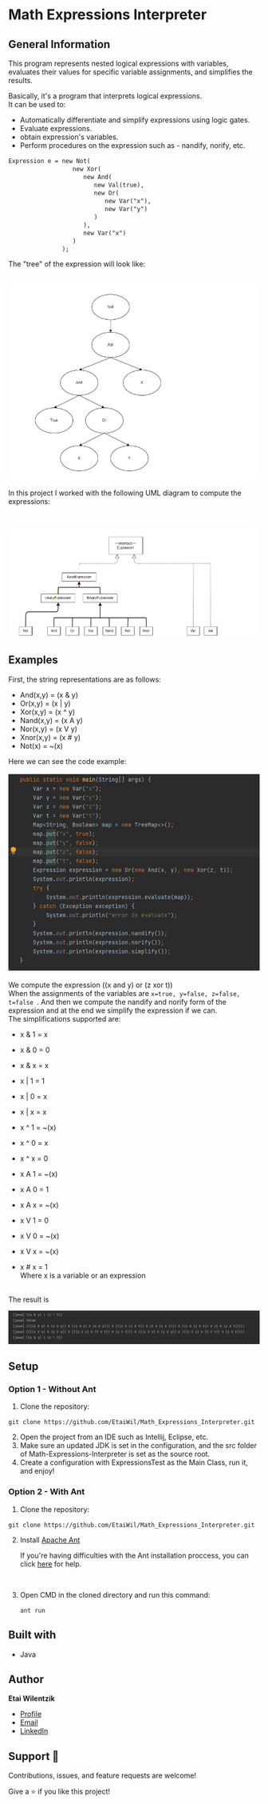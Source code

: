 # Math Expressions Interpreter 
## General Information
This program represents nested logical expressions with variables, evaluates their values
for specific variable assignments, and simplifies the results.

Basically, it's a program that interprets logical expressions.<br>
It can be used to:

* Automatically differentiate and simplify expressions using logic gates.
* Evaluate expressions.
* obtain expression's variables.
* Perform procedures on the expression such as - nandify, norify, etc.


```
Expression e = new Not(
                  new Xor(
                     new And(
                        new Val(true),
                        new Or(
                           new Var("x"),
                           new Var("y")
                        )
                     ),
                     new Var("x")
                  )
               );
```
The "tree" of the expression will look like: <br> <br>

![](images/example1.png)
<br>
<br>In this project I worked with the following UML diagram to compute the expressions: <br>

<br>

![](images/DiagramOfTheProject.png)

## Examples
First, the string representations are as follows:
* And(x,y) = (x & y)
* Or(x,y) = (x | y)
* Xor(x,y) = (x ^ y)
* Nand(x,y) = (x A y)
* Nor(x,y) = (x V y)
* Xnor(x,y) = (x # y)
* Not(x) = ~(x)

Here we can see the code example: 
<br>
<br>
![](images/CodeExample.png)
<br> 
<br>
We compute the expression ((x and y) or (z xor t))
<br> 
When the assignments of the variables are ```x=true, y=false, z=false, t=false ```.
And then we compute the nandify and norify form of the expression and at the end we simplify the expression if we can.<br>
The simplifications supported are:
* x & 1 = x
* x & 0 = 0

* x & x = x
* x | 1 = 1
* x | 0 = x
* x | x = x
* x ^ 1 = ~(x)
* x ^ 0 = x
* x ^ x = 0
* x A 1 = ~(x)
* x A 0 = 1
* x A x = ~(x)
* x V 1 = 0
* x V 0 = ~(x)
* x V x = ~(x)
* x # x = 1 <br>
Where x is a variable or an expression 
<br>
The result is

![](images/CodeResult.png)


## Setup
### Option 1 - Without Ant
1. Clone the repository:

```
git clone https://github.com/EtaiWil/Math_Expressions_Interpreter.git
```
2. Open the project from an IDE such as Intellij, Eclipse, etc.
3. Make sure an updated JDK is set in the configuration, and the src folder of Math-Expressions-Interpreter is set as the source root.
4. Create a configuration with ExpressionsTest as the Main Class, run it, and enjoy!

### Option 2 - With Ant
1. Clone the repository:
  ```
git clone https://github.com/EtaiWil/Math_Expressions_Interpreter.git
```
2. Install [Apache Ant](https://ant.apache.org/bindownload.cgi)

   If you're having difficulties with the Ant installation proccess, you can click [here](https://www.youtube.com/watchv=3eaW81yYIqY&t=353s&ab_channel=xscourse) for help.

<br /> 

3. Open CMD in the cloned directory and run this command:
    ```
    ant run
    ```

## Built with

- Java


## Author

**Etai Wilentzik**

- [Profile](https://github.com/EtaiWilentzik )
- [Email](mailto:etaiwil2000@gmail.com?subject=Hi "Hi!")
- [LinkedIn](https://www.linkedin.com/in/etai-wilentzik-b5a106212/ "Welcome")

## Support 🤝

Contributions, issues, and feature requests are welcome!

Give a ⭐️ if you like this project!

